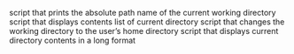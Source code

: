 script that prints the absolute path name of the current working directory
script that displays contents list of current directory
script that changes the working directory to the user’s home directory
script that displays current directory contents in a long format
